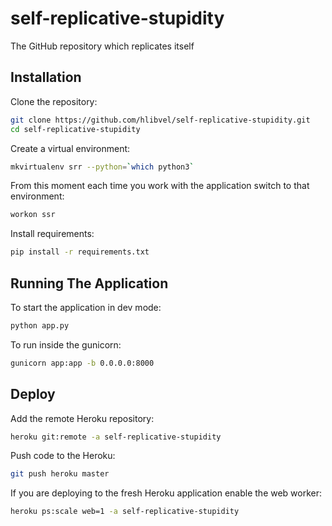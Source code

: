 self-replicative-stupidity
==========================

The GitHub repository which replicates itself

Installation
------------

Clone the repository:

```bash
git clone https://github.com/hlibvel/self-replicative-stupidity.git
cd self-replicative-stupidity
```


Create a virtual environment:

```bash
mkvirtualenv srr --python=`which python3`
```

From this moment each time you work with the application switch to that environment:

```bash
workon ssr
```

Install requirements:

```bash
pip install -r requirements.txt
```

Running The Application
-----------------------

To start the application in dev mode:

```bash
python app.py
```

To run inside the gunicorn:

```bash
gunicorn app:app -b 0.0.0.0:8000
```

Deploy
------

Add the remote Heroku repository:

```bash
heroku git:remote -a self-replicative-stupidity
```

Push code to the Heroku:

```bash
git push heroku master
```

If you are deploying to the fresh Heroku application enable the web worker:

```bash
heroku ps:scale web=1 -a self-replicative-stupidity
```
